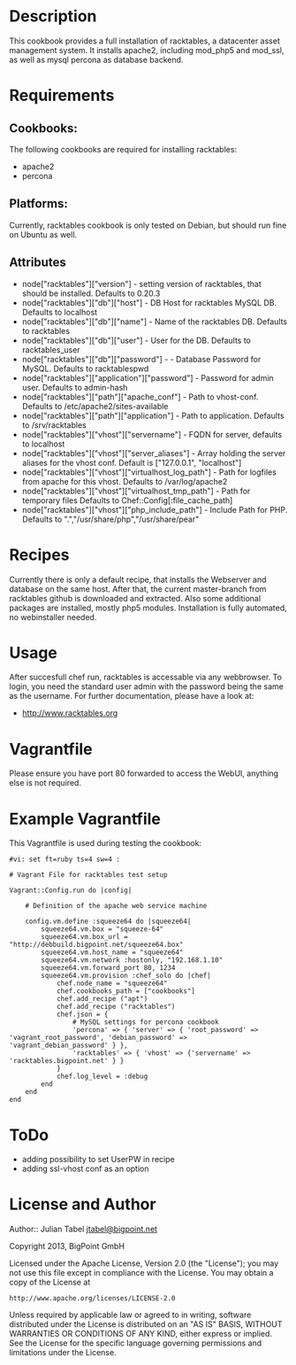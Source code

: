 Description
===========

This cookbook provides a full installation of racktables, a datacenter asset management system. It installs apache2, including mod_php5 and mod_ssl, as well as mysql percona as database backend. 

Requirements
============

## Cookbooks:

The following cookbooks are required for installing racktables:

* apache2
* percona

## Platforms:

Currently, racktables cookbook is only tested on Debian, but should run fine on Ubuntu as well.

## Attributes

* node["racktables"]["version"] - setting version of racktables, that should be installed. Defaults to 0.20.3
* node["racktables"]["db"]["host"] - DB Host for racktables MySQL DB. Defaults to localhost
* node["racktables"]["db"]["name"] - Name of the racktables DB. Defaults to racktables
* node["racktables"]["db"]["user"] - User for the DB. Defaults to racktables_user
* node["racktables"]["db"]["password"]  - - Database Password for MySQL. Defaults to racktablespwd
* node["racktables"]["application"]["password"] - Password for admin user. Defaults to admin-hash
* node["racktables"]["path"]["apache_conf"] - Path to vhost-conf. Defaults to /etc/apache2/sites-available
* node["racktables"]["path"]["application"] - Path to application. Defaults to /srv/racktables
* node["racktables"]["vhost"]["servername"] - FQDN for server, defaults to localhost
* node["racktables"]["vhost"]["server_aliases"] - Array holding the server aliases for the vhost conf. Default is ["127.0.0.1", "localhost"]
* node["racktables"]["vhost"]["virtualhost_log_path"] - Path for logfiles from apache for this vhost. Defaults to /var/log/apache2
* node["racktables"]["vhost"]["virtualhost_tmp_path"] - Path for temporary files Defaults to Chef::Config[:file_cache_path]
* node["racktables"]["vhost"]["php_include_path"] - Include Path for PHP. Defaults to ".","/usr/share/php","/usr/share/pear"

Recipes
=======

Currently there is only a default recipe, that installs the Webserver and database on the same host. After that, the current master-branch from racktables github is downloaded and extracted. Also some additional packages are installed, mostly php5 modules. Installation is fully automated, no webinstaller needed.

Usage
=====

After succesfull chef run, racktables is accessable via any webbrowser. To login, you need the standard user admin with the password being the same as the username. For further documentation, please have a look at:

 * http://www.racktables.org

Vagrantfile
===========

Please ensure you have port 80 forwarded to access the WebUI, anything else is not required.

# Example Vagrantfile

This Vagrantfile is used during testing the cookbook:

```
#vi: set ft=ruby ts=4 sw=4 :

# Vagrant File for racktables test setup

Vagrant::Config.run do |config|

	# Definition of the apache web service machine

	config.vm.define :squeeze64 do |squeeze64|
		squeeze64.vm.box = "squeeze-64"
		squeeze64.vm.box_url = "http://debbuild.bigpoint.net/squeeze64.box"
		squeeze64.vm.host_name = "squeeze64"
		squeeze64.vm.network :hostonly, "192.168.1.10"
		squeeze64.vm.forward_port 80, 1234
		squeeze64.vm.provision :chef_solo do |chef|
			chef.node_name = "squeeze64"
			chef.cookbooks_path = ["cookbooks"]
			chef.add_recipe ("apt")
			chef.add_recipe ("racktables")
			chef.json = {
				# MySQL settings for percona cookbook
				'percona' => { 'server' => { 'root_password' => 'vagrant_root_password', 'debian_password' => 'vagrant_debian_password' } },
				'racktables' => { 'vhost' => {'servername' => 'racktables.bigpoint.net' } }
			}
			chef.log_level = :debug
		end
	end
end
```

ToDo
====

* adding possibility to set UserPW in recipe
* adding ssl-vhost conf as an option

License and Author
==================

Author:: Julian Tabel <jtabel@bigpoint.net>

Copyright 2013, BigPoint GmbH

Licensed under the Apache License, Version 2.0 (the "License");
you may not use this file except in compliance with the License.
You may obtain a copy of the License at

	http://www.apache.org/licenses/LICENSE-2.0

Unless required by applicable law or agreed to in writing, software
distributed under the License is distributed on an "AS IS" BASIS,
WITHOUT WARRANTIES OR CONDITIONS OF ANY KIND, either express or implied.
See the License for the specific language governing permissions and
limitations under the License.

